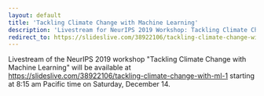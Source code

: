 ```yaml
---
layout: default
title: 'Tackling Climate Change with Machine Learning'
description: 'Livestream for NeurIPS 2019 Workshop: Tackling Climate Change with Machine Learning'
redirect_to: https://slideslive.com/38922106/tackling-climate-change-with-ml-1
---
```


Livestream of the NeurIPS 2019 workshop "Tackling Climate Change with Machine Learning" will be available at <https://slideslive.com/38922106/tackling-climate-change-with-ml-1> starting at 8:15 am Pacific time on Saturday, December 14.
